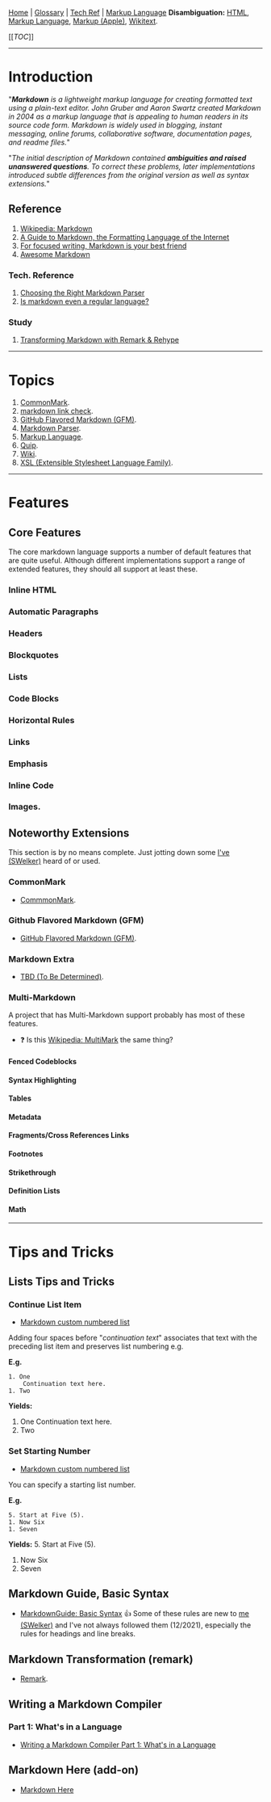 [Home](/Slalom-LLC/Slalom-Consulting) | [Glossary](/Glossary) | [Tech Ref](/Tech-Ref) | [Markup Language](/Tech-Ref/Software-Development/Markup-Language)
**Disambiguation:** [HTML](/Tech-Ref/WWW-\(World-Wide-Web\)/HTML-\(Hypertext-Markup-Language\)), [Markup Language](/Tech-Ref/Software-Development/Markup-Language), [Markup (Apple)](/Tech-Ref/Apple-Inc/Markup-\(Apple\)), [Wikitext](/Tech-Ref/Software-Development/Markup-Language/Wikitext).

[[_TOC_]]

---
# Introduction
"_***Markdown*** is a lightweight markup language for creating formatted text using a plain-text editor. John Gruber and Aaron Swartz created Markdown in 2004 as a markup language that is appealing to human readers in its source code form. Markdown is widely used in blogging, instant messaging, online forums, collaborative software, documentation pages, and readme files._"

"_The initial description of Markdown contained ***ambiguities and raised unanswered questions***. To correct these problems, later implementations introduced subtle differences from the original version as well as syntax extensions._"

## Reference
1. [Wikipedia: Markdown](https://en.wikipedia.org/wiki/Markdown)
1. [A Guide to Markdown, the Formatting Language of the Internet](https://medium.com/swlh/a-guide-to-markdown-the-formatting-language-of-the-internet-3cbec2f388f3)
1. [For focused writing, Markdown is your best friend](https://www.fastcompany.com/40586767/for-focused-writing-markdown-is-your-best-friend)
1. [Awesome Markdown](https://github.com/BubuAnabelas/awesome-markdown)

### Tech. Reference
1. [Choosing the Right Markdown Parser](https://css-tricks.com/choosing-right-markdown-parser/)
1. [Is markdown even a regular language?](https://dannykong12.com/blog/writing-a-markdown-compiler-part-1.html)

### Study
1. [Transforming Markdown with Remark & Rehype](https://www.ryanfiller.com/blog/remark-and-rehype-plugins#when-to-use-each)

---
# Topics
1. [CommonMark](/Tech-Ref/Software-Development/Markup-Language/Markdown/CommonMark).
1. [markdown link check](/Tech-Ref/Software-Development/JavaScript/Node.js/markdown%2Dlink%2Dcheck).
1. [GitHub Flavored Markdown (GFM)](/Tech-Ref/Software-Development/Markup-Language/Markdown/GFM-\(GitHub-Flavored-Markdown\)).
1. [Markdown Parser](/Tech-Ref/Software-Development/Markup-Language/Markdown/Markdown-Parser).
1. [Markup Language](/Tech-Ref/Software-Development/Markup-Language).
1. [Quip](/Tech-Ref/Quip).
1. [Wiki](/Tech-Ref/Wiki).
1. [XSL (Extensible Stylesheet Language Family)](/Tech-Ref/Software-Development/Markup-Language/XML-\(eXtensible-Markup-Language\)/XSL-\(Extensible-Stylesheet-Language-Family\)).

---
# Features

## Core Features
The core markdown language supports a number of default features that are quite useful. Although different implementations support a range of extended features, they should all support at least these. 

### Inline HTML

### Automatic Paragraphs

### Headers

### Blockquotes

### Lists

### Code Blocks

### Horizontal Rules

### Links

### Emphasis

### Inline Code

### Images.

## Noteworthy Extensions
This section is by no means complete. Just jotting down some [I've (SWelker)](/Individuals/Scott-Welker) heard of or used.

### CommonMark
- [CommmonMark](/Tech-Ref/Software-Development/Markup-Language/Markdown/CommonMark). 

### Github Flavored Markdown (GFM)
- [GitHub Flavored Markdown (GFM)](/Tech-Ref/Software-Development/Markup-Language/Markdown/GFM-\(GitHub-Flavored-Markdown\)).

### Markdown Extra
- [TBD (To Be Determined)](/Glossary/TBD-\(To-Be-Determined\)).

### Multi-Markdown
A project that has Multi-Markdown support probably has most of these features.
- :question: Is this [Wikipedia: MultiMark](https://en.wikipedia.org/wiki/MultiMarkdown) the same thing?

#### Fenced Codeblocks

#### Syntax Highlighting

#### Tables

#### Metadata

#### Fragments/Cross References Links

#### Footnotes

#### Strikethrough

#### Definition Lists

#### Math

---
# Tips and Tricks

## Lists Tips and Tricks

### Continue List Item
- [Markdown custom numbered list](https://stackoverflow.com/a/71158230/418950)

Adding four spaces before "_continuation text_" associates that text with the preceding list item and preserves list numbering e.g. 

**E.g.**
```
1. One
    Continuation text here.
1. Two
```
**Yields:**

1. One
    Continuation text here.
1. Two

### Set Starting Number
- [Markdown custom numbered list](https://stackoverflow.com/a/71158230/418950)

You can specify a starting list number.

**E.g.**
```
5. Start at Five (5).
1. Now Six
1. Seven

```
**Yields:**
5. Start at Five (5).
1. Now Six
1. Seven

## Markdown Guide, Basic Syntax
- [MarkdownGuide: Basic Syntax](https://www.markdownguide.org/basic-syntax/)
  :+1: Some of these rules are new to [me (SWelker)](/Individuals/Scott-Welker) and I've not always followed them (12/2021), especially the rules for headings and line breaks.

## Markdown Transformation (remark)
- [Remark](/Tech-Ref/Software-Development/JavaScript/Node.js/unified/remark).

## Writing a Markdown Compiler

### Part 1: What's in a Language
- [Writing a Markdown Compiler Part 1: What's in a Language](https://dannykong12.com/blog/writing-a-markdown-compiler-part-1.html)

## Markdown Here (add-on)
- [Markdown Here](https://markdown-here.com/features.html)